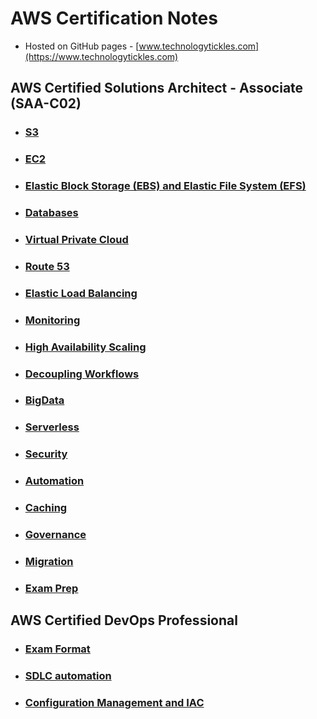 # AWS Certification Notes
- Hosted on GitHub pages - [www.technologytickles.com](https://www.technologytickles.com)

## AWS Certified Solutions Architect - Associate (SAA-C02)

- ### [S3](https://www.technologytickles.com/solutionsarchitect_associate/s3/general)

- ### [EC2](https://www.technologytickles.com/solutionsarchitect_associate/ec2/general)

- ### [Elastic Block Storage (EBS) and Elastic File System (EFS)](https://www.technologytickles.com/solutionsarchitect_associate/ebs&efc/general)

- ### [Databases](https://www.technologytickles.com/solutionsarchitect_associate/databases/general)

- ### [Virtual Private Cloud](https://www.technologytickles.com/solutionsarchitect_associate/vpc/general)

- ### [Route 53](https://www.technologytickles.com/solutionsarchitect_associate/route53/general)

- ### [Elastic Load Balancing](https://www.technologytickles.com/solutionsarchitect_associate/elb/general)

- ### [Monitoring](https://www.technologytickles.com/solutionsarchitect_associate/monitoring/general)

- ### [High Availability Scaling](https://www.technologytickles.com/solutionsarchitect_associate/highavailability&scaling/general)

- ### [Decoupling Workflows](https://www.technologytickles.com/solutionsarchitect_associate/decouplingworkflows/general)

- ### [BigData](https://www.technologytickles.com/solutionsarchitect_associate/bigdata/general)

- ### [Serverless](https://www.technologytickles.com/solutionsarchitect_associate/serverless/general)

- ### [Security](https://www.technologytickles.com/solutionsarchitect_associate/security/general)

- ### [Automation](https://www.technologytickles.com/solutionsarchitect_associate/automation/general)

- ### [Caching](https://www.technologytickles.com/solutionsarchitect_associate/caching/general)

- ### [Governance](https://www.technologytickles.com/solutionsarchitect_associate/governance/general)

- ### [Migration](https://www.technologytickles.com/solutionsarchitect_associate/migration/general)

- ### [Exam Prep](https://www.technologytickles.com/solutionsarchitect_associate/examprep/general)

## AWS Certified DevOps Professional

- ### [Exam Format](https://www.technologytickles.com/devops_professional/exam-format)

- ### [SDLC automation](https://www.technologytickles.com/devops_professional/sdlc) 

- ### [Configuration Management and IAC ](https://www.technologytickles.com/devops_professional/configurationmanagement-IAC) 
